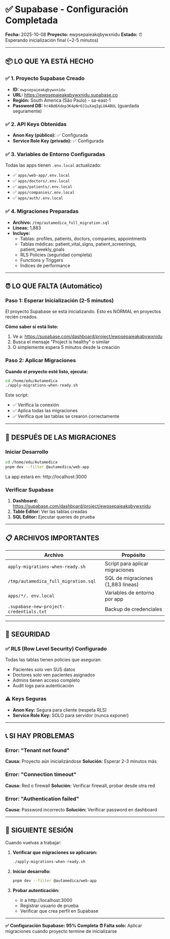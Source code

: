 # ✅ Supabase - Configuración Completada

**Fecha:** 2025-10-08
**Proyecto:** ewpsepaieakqbywxnidu
**Estado:** ⏰ Esperando inicialización final (~2-5 minutos)

---

## 📦 LO QUE YA ESTÁ HECHO

### ✅ 1. Proyecto Supabase Creado
- **ID:** `ewpsepaieakqbywxnidu`
- **URL:** https://ewpsepaieakqbywxnidu.supabase.co
- **Región:** South America (São Paulo) - sa-east-1
- **Password DB:** `hr4Bd6Xdep3K4pNrOJ1uXaqIgLUA4BUL` (guardada seguramente)

### ✅ 2. API Keys Obtenidas
- **Anon Key (público):** ✅ Configurada
- **Service Role Key (privado):** ✅ Configurada

### ✅ 3. Variables de Entorno Configuradas
Todas las apps tienen `.env.local` actualizado:
- ✅ `apps/web-app/.env.local`
- ✅ `apps/doctors/.env.local`
- ✅ `apps/patients/.env.local`
- ✅ `apps/companies/.env.local`
- ✅ `apps/auth/.env.local`

### ✅ 4. Migraciones Preparadas
- **Archivo:** `/tmp/autamedica_full_migration.sql`
- **Líneas:** 1,883
- **Incluye:**
  - Tablas: profiles, patients, doctors, companies, appointments
  - Tablas médicas: patient_vital_signs, patient_screenings, patient_weekly_goals
  - RLS Policies (seguridad completa)
  - Functions y Triggers
  - Índices de performance

---

## ⏰ LO QUE FALTA (Automático)

### Paso 1: Esperar Inicialización (2-5 minutos)
El proyecto Supabase se está inicializando. Esto es NORMAL en proyectos recién creados.

**Cómo saber si está listo:**
1. Ve a: https://supabase.com/dashboard/project/ewpsepaieakqbywxnidu
2. Busca el mensaje "Project is healthy" o similar
3. O simplemente espera 5 minutos desde la creación

### Paso 2: Aplicar Migraciones
**Cuando el proyecto esté listo, ejecuta:**

```bash
cd /home/edu/Autamedica
./apply-migrations-when-ready.sh
```

Este script:
- ✅ Verifica la conexión
- ✅ Aplica todas las migraciones
- ✅ Verifica que las tablas se crearon correctamente

---

## 🚀 DESPUÉS DE LAS MIGRACIONES

### Iniciar Desarrollo
```bash
cd /home/edu/Autamedica
pnpm dev --filter @autamedica/web-app
```

La app estará en: http://localhost:3000

### Verificar Supabase
1. **Dashboard:** https://supabase.com/dashboard/project/ewpsepaieakqbywxnidu
2. **Table Editor:** Ver las tablas creadas
3. **SQL Editor:** Ejecutar queries de prueba

---

## 📋 ARCHIVOS IMPORTANTES

| Archivo | Propósito |
|---------|-----------|
| `apply-migrations-when-ready.sh` | Script para aplicar migraciones |
| `/tmp/autamedica_full_migration.sql` | SQL de migraciones (1,883 líneas) |
| `apps/*/. env.local` | Variables de entorno por app |
| `.supabase-new-project-credentials.txt` | Backup de credenciales |

---

## 🔐 SEGURIDAD

### ✅ RLS (Row Level Security) Configurado
Todas las tablas tienen policies que aseguran:
- Pacientes solo ven SUS datos
- Doctores solo ven pacientes asignados
- Admins tienen acceso completo
- Audit logs para autenticación

### ⚠️ Keys Seguras
- **Anon Key:** Segura para cliente (respeta RLS)
- **Service Role Key:** SOLO para servidor (nunca exponer)

---

## 📞 SI HAY PROBLEMAS

### Error: "Tenant not found"
**Causa:** Proyecto aún inicializándose
**Solución:** Esperar 2-3 minutos más

### Error: "Connection timeout"
**Causa:** Red o firewall
**Solución:** Verificar firewall, probar desde otra red

### Error: "Authentication failed"
**Causa:** Password incorrecto
**Solución:** Verificar password en dashboard

---

## 🎯 SIGUIENTE SESIÓN

Cuando vuelvas a trabajar:

1. **Verificar que migraciones se aplicaron:**
   ```bash
   ./apply-migrations-when-ready.sh
   ```

2. **Iniciar desarrollo:**
   ```bash
   pnpm dev --filter @autamedica/web-app
   ```

3. **Probar autenticación:**
   - Ir a http://localhost:3000
   - Registrar usuario de prueba
   - Verificar que crea perfil en Supabase

---

**✅ Configuración Supabase: 95% Completa**
**⏰ Falta solo:** Aplicar migraciones cuando proyecto termine de inicializarse
